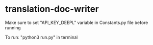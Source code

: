 # translation-doc-writer

Make sure to set "API_KEY_DEEPL" variable in Constants.py file before running

To run:
    "python3 run.py" in terminal 

   